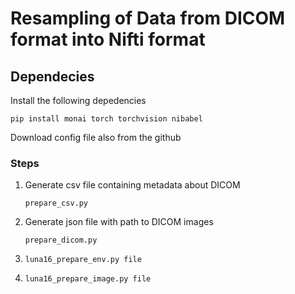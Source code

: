 # Resampling of Data from DICOM format into Nifti format

## Dependecies

Install the following depedencies

`pip install monai torch torchvision nibabel`

Download config file also from the github

### Steps

1. Generate csv file containing metadata about DICOM

   `prepare_csv.py`

3. Generate json file with path to DICOM images

   `prepare_dicom.py`

5. `luna16_prepare_env.py file`

6. `luna16_prepare_image.py file`
